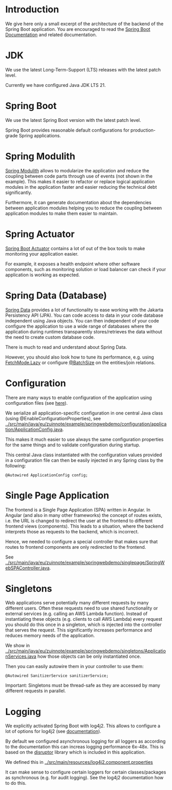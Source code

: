 # Introduction
We give here only a small excerpt of the architecture of the backend of the Spring Boot application. You are encouraged to read the [Spring Boot Documentation](https://docs.spring.io/spring-boot/docs/current/reference/htmlsingle/) and related documentation.

# JDK
We use the latest Long-Term-Support (LTS) releases with the latest patch level.

Currently we have configured Java JDK LTS 21.

# Spring Boot
We use the latest Spring Boot version with the latest patch level.

Spring Boot provides reasonable default configurations for production-grade Spring applications.

# Spring Modulith
[Spring Modulith](https://docs.spring.io/spring-modulith/reference/index.html) allows to modularize the application and reduce the coupling between code parts through use of events (not shown in the example). This makes it easier to refactor or replace logical application modules in the application faster and easier reducing the technical debt significantly.

Furthermore, it can generate documentation about the dependencies between application modules helping you to reduce the coupling between application modules to make them easier to maintain.

# Spring Actuator
[Spring Boot Actuator](https://docs.spring.io/spring-boot/docs/current/reference/html/actuator.html) contains a lot of out of the box tools to make monitoring your application easier.

For example, it exposes a health endpoint where other software components, such as monitoring solution or load balancer can check if your application is working as expected.

# Spring Data (Database)
[Spring Data](https://docs.spring.io/spring-data/jpa/reference/) provides a lot of functionality to ease working with the Jakarta Persistency API (JPA). You can code access to data in your code database independent using Java objects. You can then independent of your code configure the application to use a wide range of databases where the application during runtimes transparently stores/retrieves the data without the need to create custom database code.

There is much to read and understand about Spring Data.

However, you should also look how to tune its performance, e.g. using [FetchMode.Lazy](https://www.baeldung.com/hibernate-lazy-eager-loading) or configure [@BatchSize](https://www.baeldung.com/hibernate-fetchmode) on the entities/join relations.

# Configuration
There are many ways to enable configuration of the application using configuration files (see [here](https://docs.spring.io/spring-boot/docs/current/reference/html/features.html#features.external-config)).

We serialize all application-specific configuration in one central Java class (using @EnableConfigurationProperties), see [../src/main/java/eu/zuinnote/example/springwebdemo/configuration/application/ApplicationConfig.java](../src/main/java/eu/zuinnote/example/springwebdemo/configuration/application/ApplicationConfig.java). 

This makes it much easier to use always the same configuration properties for the same things and to validate configuration during startup.

This central Java class instantiated with the configuration values provided in a configuration file can then be easily injected in any Spring class by the following:
```
@Autowired ApplicationConfig config;
```

# Single Page Application
The frontend is a Single Page Application (SPA) written in Angular. In Angular (and also in many other frameworks) the concept of routes exists, i.e. the URL is changed to redirect the user at the frontend to different frontend views (components). This leads to a situation, where the backend interprets those as requests to the backend, which is incorrect.

Hence, we needed to configure a special controller that makes sure that routes to frontend components are only redirected to the frontend.

See [../src/main/java/eu/zuinnote/example/springwebdemo/singlepage/SpringWebSPAController.java](../src/main/java/eu/zuinnote/example/springwebdemo/singlepage/SpringWebSPAController.java).

# Singletons
Web applications serve potentially many different requests by many different users. Often these requests need to use shared functionality or external services (e.g. calling an AWS Lambda function). Instead of instantiating these objects (e.g. clients to call AWS Lambda) every request you should do this once in a singleton, which is injected into the controller that serves the request. This significantly increases performance and reduces memory needs of the application.

We show in [../src/main/java/eu/zuinnote/example/springwebdemo/singletons/ApplicationServices.java](../src/main/java/eu/zuinnote/example/springwebdemo/singletons/ApplicationServices.java) how those objects can be only instantiated once.

Then you can easily autowire them in your controller to use them:
```
@Autowired SanitizerService sanitizerService;
```

Important: Singletons must be thread-safe as they are accessed by many different requests in parallel.

# Logging
We explicitly activated Spring Boot with log4j2. This allows to configure a lot of options for log4j2 (see [documentation](https://logging.apache.org/log4j/2.x/manual/configuration.html)).

By default we configured asynchronous logging for all loggers as according to the documentation this can increas logging performance 6x-48x. This is based on the [disruptor](https://lmax-exchange.github.io/disruptor/) library which is included in this application.

We defined this in [../src/main/resources/log4j2.component.properties](../src/main/resources/log4j2.component.properties)

It can make sense to configure certain loggers for certain classes/packages as synchronous (e.g. for audit logging). See the log4j2 documentation how to do this.
